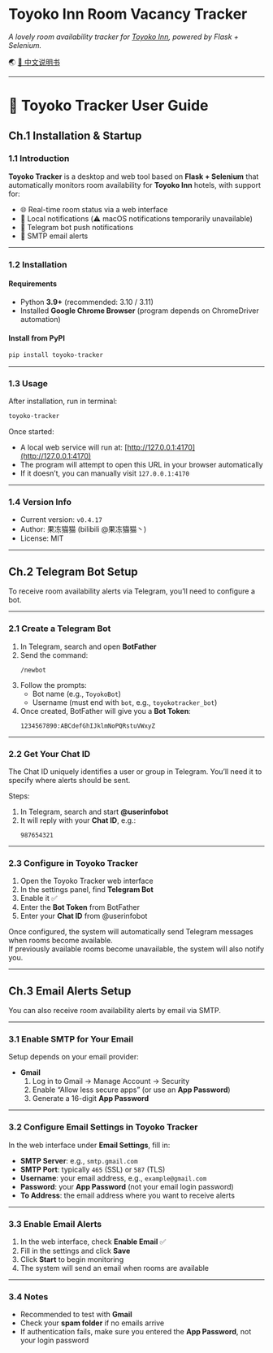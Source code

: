 # Toyoko Inn Room Vacancy Tracker

*A lovely room availability tracker for [Toyoko Inn](https://www.toyoko-inn.com/), powered by Flask + Selenium.*

🌏 [📖 中文说明书](./README.md)

---

# 📘 Toyoko Tracker User Guide

## Ch.1 Installation & Startup

### 1.1 Introduction

**Toyoko Tracker** is a desktop and web tool based on **Flask + Selenium** that automatically monitors room availability for **Toyoko Inn** hotels, with support for:

- 🌐 Real-time room status via a web interface  
- 🔔 Local notifications (⚠️ macOS notifications temporarily unavailable)  
- 🤖 Telegram bot push notifications  
- 📧 SMTP email alerts  

---

### 1.2 Installation

#### Requirements
- Python **3.9+** (recommended: 3.10 / 3.11)  
- Installed **Google Chrome Browser** (program depends on ChromeDriver automation)  

#### Install from PyPI
```bash
pip install toyoko-tracker
```

---

### 1.3 Usage

After installation, run in terminal:

```bash
toyoko-tracker
```

Once started:

- A local web service will run at: [http://127.0.0.1:4170](http://127.0.0.1:4170)  
- The program will attempt to open this URL in your browser automatically  
- If it doesn’t, you can manually visit `127.0.0.1:4170`  

---

### 1.4 Version Info

- Current version: `v0.4.17`  
- Author: 果冻猫猫 (bilibili @果冻猫猫丶)  
- License: MIT  

---

## Ch.2 Telegram Bot Setup

To receive room availability alerts via Telegram, you’ll need to configure a bot.

---

### 2.1 Create a Telegram Bot

1. In Telegram, search and open **BotFather**  
2. Send the command:  
   ```
   /newbot
   ```
3. Follow the prompts:  
   - Bot name (e.g., `ToyokoBot`)  
   - Username (must end with `bot`, e.g., `toyokotracker_bot`)  
4. Once created, BotFather will give you a **Bot Token**:  
   ```
   1234567890:ABCdefGhIJklmNoPQRstuVWxyZ
   ```

---

### 2.2 Get Your Chat ID

The Chat ID uniquely identifies a user or group in Telegram. You’ll need it to specify where alerts should be sent.

Steps:

1. In Telegram, search and start **@userinfobot**  
2. It will reply with your **Chat ID**, e.g.:  
   ```
   987654321
   ```

---

### 2.3 Configure in Toyoko Tracker

1. Open the Toyoko Tracker web interface  
2. In the settings panel, find **Telegram Bot**  
3. Enable it ✅  
4. Enter the **Bot Token** from BotFather  
5. Enter your **Chat ID** from @userinfobot  

Once configured, the system will automatically send Telegram messages when rooms become available.  
If previously available rooms become unavailable, the system will also notify you.  

---

## Ch.3 Email Alerts Setup

You can also receive room availability alerts by email via SMTP.

---

### 3.1 Enable SMTP for Your Email

Setup depends on your email provider:  

- **Gmail**  
  1. Log in to Gmail → Manage Account → Security  
  2. Enable “Allow less secure apps” (or use an **App Password**)  
  3. Generate a 16-digit **App Password**  

---

### 3.2 Configure Email Settings in Toyoko Tracker

In the web interface under **Email Settings**, fill in:  

- **SMTP Server**: e.g., `smtp.gmail.com`  
- **SMTP Port**: typically `465` (SSL) or `587` (TLS)  
- **Username**: your email address, e.g., `example@gmail.com`  
- **Password**: your **App Password** (not your email login password)  
- **To Address**: the email address where you want to receive alerts  

---

### 3.3 Enable Email Alerts

1. In the web interface, check **Enable Email** ✅  
2. Fill in the settings and click **Save**  
3. Click **Start** to begin monitoring  
4. The system will send an email when rooms are available  

---

### 3.4 Notes

- Recommended to test with **Gmail**  
- Check your **spam folder** if no emails arrive  
- If authentication fails, make sure you entered the **App Password**, not your login password  
